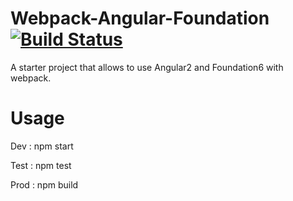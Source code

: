 # Webpack-Angular-Foundation [![Build Status](https://travis-ci.org/ChezTone/webpack-angular-foundation.svg?branch=master)](https://travis-ci.org/ChezTone/webpack-angular-foundation)

A starter project that allows to use Angular2 and Foundation6 with webpack.

# Usage

Dev : npm start

Test : npm test

Prod : npm build

